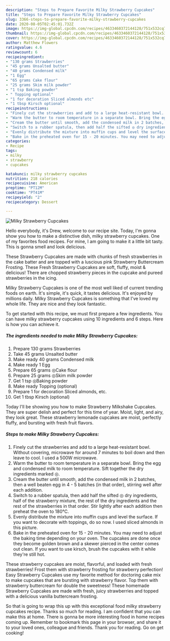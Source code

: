 ```yaml
---
description: "Steps to Prepare Favorite Milky Strawberry Cupcakes"
title: "Steps to Prepare Favorite Milky Strawberry Cupcakes"
slug: 3366-steps-to-prepare-favorite-milky-strawberry-cupcakes
date: 2020-08-05T02:45:01.732Z
image: https://img-global.cpcdn.com/recipes/4633460372144128/751x532cq70/milky-strawberry-cupcakes-recipe-main-photo.jpg
thumbnail: https://img-global.cpcdn.com/recipes/4633460372144128/751x532cq70/milky-strawberry-cupcakes-recipe-main-photo.jpg
cover: https://img-global.cpcdn.com/recipes/4633460372144128/751x532cq70/milky-strawberry-cupcakes-recipe-main-photo.jpg
author: Matthew Flowers
ratingvalue: 4.6
reviewcount: 6
recipeingredient:
- "130 grams Strawberries"
- "45 grams Unsalted butter"
- "40 grams Condensed milk"
- "1 Egg"
- "65 grams Cake flour"
- "25 grams Skim milk powder"
- "1 tsp Baking powder"
- " Topping optional"
- "1 for decoration Sliced almonds etc"
- "1 tbsp Kirsch optional"
recipeinstructions:
- "Finely cut the strawberries and add to a large heat-resistant bowl. Without covering, microwave for around 7 minutes to boil down and then leave to cool. I used a 500W microwave."
- "Warm the butter to room temperature in a separate bowl. Bring the egg and condensed milk to room temperature. Sift together the dry ingredients marked ◎."
- "Cream the butter until smooth, add the condensed milk in 2 batches, then a well beaten egg in 4 - 5 batches (in that order), stirring well after each addition."
- "Switch to a rubber spatula, then add half the sifted ◎ dry ingredients, half of the strawberry mixture, the rest of the dry ingredients and the rest of the strawberries in that order. Stir lightly after each addition then preheat the oven to 180℃."
- "Evenly distribute the mixture into muffin cups and level the surface. If you want to decorate with toppings, do so now. I used sliced almonds in this picture."
- "Bake in the preheated oven for 15 - 20 minutes. You may need to adjust the baking time depending on your oven. The cupcakes are done once they become golden brown and a skewer pierced in the center comes out clean. If you want to use kirsch, brush the cupcakes with it while they&#39;re still hot."
categories:
- Recipe
tags:
- milky
- strawberry
- cupcakes

katakunci: milky strawberry cupcakes 
nutrition: 218 calories
recipecuisine: American
preptime: "PT12M"
cooktime: "PT41M"
recipeyield: "2"
recipecategory: Dessert

---
```



![Milky Strawberry Cupcakes](https://img-global.cpcdn.com/recipes/4633460372144128/751x532cq70/milky-strawberry-cupcakes-recipe-main-photo.jpg)

Hello everybody, it's Drew, welcome to our recipe site. Today, I'm gonna show you how to make a distinctive dish, milky strawberry cupcakes. One of my favorites food recipes. For mine, I am going to make it a little bit tasty. This is gonna smell and look delicious.

These Strawberry Cupcakes are made with chunks of fresh strawberries in the cake batter and are topped with a luscious pink Strawberry Buttercream Frosting. These Fresh Strawberry Cupcakes are soft, fluffy, moist &amp; delicious! There are chopped strawberry pieces in the cupcake and pureed strawberries in the icing.

Milky Strawberry Cupcakes is one of the most well liked of current trending foods on earth. It's simple, it's quick, it tastes delicious. It's enjoyed by millions daily. Milky Strawberry Cupcakes is something that I've loved my whole life. They are nice and they look fantastic.


To get started with this recipe, we must first prepare a few ingredients. You can have milky strawberry cupcakes using 10 ingredients and 6 steps. Here is how you can achieve it.

<!--inarticleads1-->

##### The ingredients needed to make Milky Strawberry Cupcakes:

1. Prepare 130 grams Strawberries
1. Take 45 grams Unsalted butter
1. Make ready 40 grams Condensed milk
1. Make ready 1 Egg
1. Prepare 65 grams ◎Cake flour
1. Prepare 25 grams ◎Skim milk powder
1. Get 1 tsp ◎Baking powder
1. Make ready  Topping (optional)
1. Prepare 1 for decoration Sliced almonds, etc.
1. Get 1 tbsp Kirsch (optional)


Today I&#39;ll be showing you how to make Strawberry Milkshake Cupcakes. They are super delish and perfect for this time of year. Moist, light, and airy, they look great. These strawberry lemonade cupcakes are moist, perfectly fluffy, and bursting with fresh fruit flavors. 

<!--inarticleads2-->

##### Steps to make Milky Strawberry Cupcakes:

1. Finely cut the strawberries and add to a large heat-resistant bowl. Without covering, microwave for around 7 minutes to boil down and then leave to cool. I used a 500W microwave.
1. Warm the butter to room temperature in a separate bowl. Bring the egg and condensed milk to room temperature. Sift together the dry ingredients marked ◎.
1. Cream the butter until smooth, add the condensed milk in 2 batches, then a well beaten egg in 4 - 5 batches (in that order), stirring well after each addition.
1. Switch to a rubber spatula, then add half the sifted ◎ dry ingredients, half of the strawberry mixture, the rest of the dry ingredients and the rest of the strawberries in that order. Stir lightly after each addition then preheat the oven to 180℃.
1. Evenly distribute the mixture into muffin cups and level the surface. If you want to decorate with toppings, do so now. I used sliced almonds in this picture.
1. Bake in the preheated oven for 15 - 20 minutes. You may need to adjust the baking time depending on your oven. The cupcakes are done once they become golden brown and a skewer pierced in the center comes out clean. If you want to use kirsch, brush the cupcakes with it while they&#39;re still hot.


These strawberry cupcakes are moist, flavorful, and loaded with fresh strawberries! Frost them with strawberry frosting for strawberry perfection! Easy Strawberry Cupcakes use my favorite method for doctoring cake mix to make cupcakes that are bursting with strawberry flavor. Top them with strawberry buttercream for double the sweetness! These homemade Strawberry Cupcakes are made with fresh, juicy strawberries and topped with a delicious vanilla buttercream frosting. 

So that is going to wrap this up with this exceptional food milky strawberry cupcakes recipe. Thanks so much for reading. I am confident that you can make this at home. There is gonna be more interesting food in home recipes coming up. Remember to bookmark this page in your browser, and share it to your loved ones, colleague and friends. Thank you for reading. Go on get cooking!
